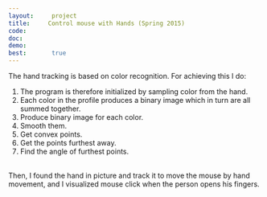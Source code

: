 ```yaml
---
layout:     project
title:     Control mouse with Hands (Spring 2015)
code:  
doc:        
demo:
best:       true
---
```

The hand tracking is based on color recognition.  For achieving this I do: <br />
1) The program is therefore initialized by sampling color from the hand. <br />
2) Each color in the profile produces a binary image which in turn are all summed together.<br />
3) Produce binary image for each color.<br />
4) Smooth them.<br />
5) Get convex points.<br />
6) Get the points furthest away.<br />
7) Find the angle of furthest points.<br /><br />

Then, I found the hand in picture and track it to move the mouse by hand movement, and I visualized mouse click when the person opens his fingers. 
